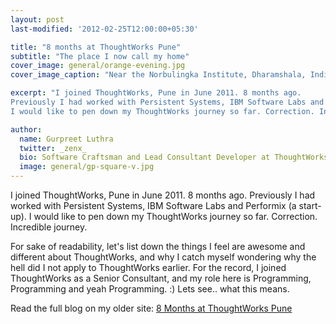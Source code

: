 ```yaml
---
layout: post
last-modified: '2012-02-25T12:00:00+05:30'

title: "8 months at ThoughtWorks Pune"
subtitle: "The place I now call my home"
cover_image: general/orange-evening.jpg
cover_image_caption: "Near the Norbulingka Institute, Dharamshala, India"

excerpt: "I joined ThoughtWorks, Pune in June 2011. 8 months ago.
Previously I had worked with Persistent Systems, IBM Software Labs and Performix (a start-up).
I would like to pen down my ThoughtWorks journey so far. Correction. Incredible journey."

author:
  name: Gurpreet Luthra
  twitter: _zenx_
  bio: Software Craftsman and Lead Consultant Developer at ThoughtWorks
  image: general/gp-square-v.jpg
---
```


I joined ThoughtWorks, Pune in June 2011. 8 months ago.
Previously I had worked with Persistent Systems, IBM Software Labs and Performix (a start-up).
I would like to pen down my ThoughtWorks journey so far. Correction. Incredible journey.

For sake of readability, let's list down the things I feel are awesome and different about ThoughtWorks,
and why I catch myself wondering why the hell did I not apply to ThoughtWorks earlier. For the record,
I joined ThoughtWorks as a Senior Consultant, and my role here is Programming, Programming and yeah Programming. :)
Lets see.. what this means.

Read the full blog on my older site:
[8 Months at ThoughtWorks Pune](http://techie-notebook.blogspot.in/2012/02/8-months-at-thoughtworks-pune.html)